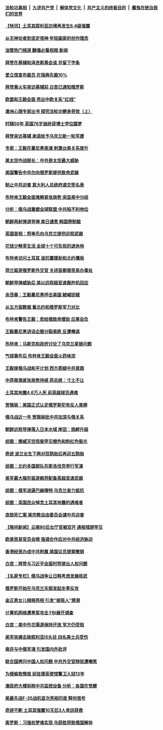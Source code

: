 ####  [法轮功真相](../../../../basic/blob/master/README.md?t=02210412) &nbsp;|&nbsp; [九评共产党](../../../../9ping.md/blob/master/README.md?t=02210412) &nbsp;|&nbsp; [解体党文化](../../../../jtdwh.md/blob/master/README.md?t=02210412)  &nbsp;|&nbsp; [共产主义的终极目的](../../../../gczydzjmd.md/blob/master/README.md?t=02210412) &nbsp;|&nbsp; [魔鬼在统治我们的世界](../../../../mgztzwmdsj.md/blob/master/README.md?t=02210412) 

#### [【快讯】土耳其叙利亚边境再发生6.4级强震](../pages/nsc418/n13934281.md?t=02210412) 

#### [从无神论者到坚定信神 年轻画家的创作理念](../pages/nsc418/n13934127.md?t=02210412) 

#### [油管热门频道 翻墙必看视频 新闻](http://129.146.143.75:81/youtube.html?02210412)

#### [拜登在基辅和泽连斯基会谈 并留下字条](../pages/nsc418/n13934265.md?t=02210412) 

#### [爱立信宣布裁员 在瑞典先裁10%](../pages/nsc418/n13934254.md?t=02210412) 

#### [拜登乘火车突访基辅前 白宫已通知俄罗斯](../pages/nsc418/n13934251.md?t=02210412) 

#### [欧盟和王毅会面 亮出中欧关系“红线”](../pages/nsc418/n13934238.md?t=02210412) 

#### [澳洲心理专家出书 探究法轮功健身奇效（上）](../pages/nsc418/n13927099.md?t=02210412) 

#### [时隔50年 英国76岁翁终获博士学位圆梦](../pages/nsc418/n13933867.md?t=02210412) 

#### [拜登突访基辅 承诺给予乌克兰新一轮军援](../pages/nsc418/n13934017.md?t=02210412) 

#### [专家：王毅在慕尼黑表演 刺激台美关系提升](../pages/nsc418/n13933890.md?t=02210412) 

#### [美太空作战部长：中共是太空最大威胁](../pages/nsc418/n13933954.md?t=02210412) 



#### [美国警告中共勿向俄罗斯提供致命武器](../pages/nsc418/n13933562.md?t=02210412) 

#### [制止中共迫害 意大利人总统府递交签名表](../pages/nsc418/n13933726.md?t=02210412) 

#### [布林肯王毅会面难解紧张局势 突显美中分歧](../pages/nsc418/n13933810.md?t=02210412) 

#### [分析：俄乌战重塑全球联盟 中共陷不利地位](../pages/nsc418/n13933636.md?t=02210412) 

#### [朝鲜再射弹道导弹 美日谴责 韩国祭制裁](../pages/nsc418/n13933687.md?t=02210412) 

#### [英国首相：将率先向乌克兰提供远程武器](../pages/nsc418/n13933621.md?t=02210412) 

#### [花钱少畅享生活 全球十个可负担的退休地](../pages/nsc418/n13931496.md?t=02210412) 

#### [布林肯访问土耳其 谈抗震援助和北约僵局](../pages/nsc418/n13933520.md?t=02210412) 

#### [荷兰驱逐俄罗斯外交官 关闭首都俄贸易办事处](../pages/nsc418/n13933496.md?t=02210412) 

#### [朝鲜导弹威胁后 美以远程超音速轰炸机回应](../pages/nsc418/n13933505.md?t=02210412) 

#### [余茂春：王毅慕尼黑抨击美国 贼喊捉贼](../pages/nsc418/n13933469.md?t=02210412) 

#### [从五方面数据 看北约和俄罗斯军力对比](../pages/nsc418/n13931758.md?t=02210412) 

#### [布林肯警告王毅：若给俄致命援助 后果自负](../pages/nsc418/n13933006.md?t=02210412) 

#### [王毅慕尼黑讲话企图分裂美欧 反遭嘲讽](../pages/nsc418/n13932976.md?t=02210412) 

#### [布林肯：马斯克和政府讨论了乌克兰星链问题](../pages/nsc418/n13932961.md?t=02210412) 

#### [气球事件后 布林肯王毅会面火药味浓](../pages/nsc418/n13932907.md?t=02210412) 

#### [王毅提俄乌战和平计划 西方质疑中共意图](../pages/nsc418/n13932860.md?t=02210412) 

#### [中菲南海紧张局势持续 菲总统：寸土不让](../pages/nsc418/n13932872.md?t=02210412) 

#### [土耳其地震4.6万人死 前英超球员遇难](../pages/nsc418/n13932702.md?t=02210412) 

#### [贺锦丽：美国正式认定俄罗斯犯有反人类罪](../pages/nsc418/n13932829.md?t=02210412) 

#### [俄乌战近一年 贺锦丽批中共加深与俄关系](../pages/nsc418/n13932832.md?t=02210412) 

#### [朝鲜远程导弹落入日本水域 岸田：挑衅升级](../pages/nsc418/n13932704.md?t=02210412) 

#### [组图：挪威天空现极罕见橙色和粉红色极光](../pages/nsc418/n13932503.md?t=02210412) 

#### [奇迹 波兰女生下两对双胞胎后再迎五胞胎](../pages/nsc418/n13932577.md?t=02210412) 

#### [组图：北约多国部队在斯洛伐克举行军演](../pages/nsc418/n13932592.md?t=02210412) 

#### [美军最大隐形驱逐舰将配备高超音速武器](../pages/nsc418/n13932647.md?t=02210412) 

#### [组图：俄军进逼巴赫穆特 乌克兰奋力抵抗](../pages/nsc418/n13931923.md?t=02210412) 

#### [组图：英国民众悼念土耳其地震的遇难者](../pages/nsc418/n13931991.md?t=02210412) 

#### [庞勋死亡案 美宗教自由委员会谴中共迫害](../pages/nsc418/n13932260.md?t=02210412) 

#### [【晚间新闻】云南80后女厅官被双开 通报措辞罕见](../pages/nsc418/n13932549.md?t=02210412) 


#### [欧美贸易官员会晤 强调合作应对中共经济胁迫](../pages/nsc418/n13932458.md?t=02210412) 

#### [香港经贸办成中共附属 美国议员提案撤销](../pages/nsc418/n13932393.md?t=02210412) 

#### [白宫：拜登与习近平会面时将提出人权问题](../pages/nsc418/n13932316.md?t=02210412) 

#### [【名家专栏】俄乌战争让日韩考虑发展核武](../pages/nsc418/n13932029.md?t=02210412) 

#### [俄罗斯开始在乌克兰东部发起冬季反攻](../pages/nsc418/n13932313.md?t=02210412) 

#### [金正恩女儿频频亮相 引发“接班人”猜测](../pages/nsc418/n13932291.md?t=02210412) 

#### [计算机网络遭黑客攻击 FBI展开调查](../pages/nsc418/n13932222.md?t=02210412) 

#### [白宫：美中外交渠道保持开放 军方仍受阻](../pages/nsc418/n13932249.md?t=02210412) 

#### [美军突袭击毙叙利亚IS头目 四名美士兵受伤](../pages/nsc418/n13932181.md?t=02210412) 

#### [南非与中俄军演 引发国内外批评](../pages/nsc418/n13932199.md?t=02210412) 

#### [联合国拷问中国人权问题 中共外交官辩驳遭嘲笑](../pages/nsc418/n13932177.md?t=02210412) 

#### [为俄偷取情报 前驻德英使馆警卫入狱13年](../pages/nsc418/n13932124.md?t=02210412) 

#### [澳政府大楼拆除中共监控设备 分析：各国在觉醒](../pages/nsc418/n13932111.md?t=02210412) 

#### [美最先进F-35战机首次亮相印度 释何信号](../pages/nsc418/n13932134.md?t=02210412) 

#### [奇迹不断 土耳其强震10天后3人幸运获救](../pages/nsc418/n13931802.md?t=02210412) 

#### [索罗斯：习强权梦难实现 乌获胜将致俄国解体](../pages/nsc418/n13932146.md?t=02210412) 

<img src='http://gfw-breaker.win/goodnews/indexes/nsc418.md' width='0px' height='0px'/>
